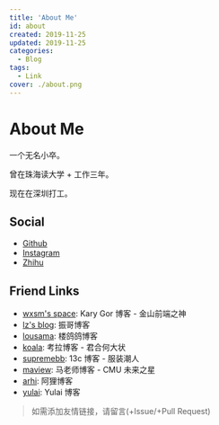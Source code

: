 ```yaml
---
title: 'About Me'
id: about
created: 2019-11-25
updated: 2019-11-25
categories:
  - Blog
tags:
  - Link
cover: ./about.png
---
```


# About Me

一个无名小卒。

曾在珠海读大学 + 工作三年。

现在在深圳打工。

## Social

- [Github](https://github.com/aquariuslt)
- [Instagram](https://instagram.com/supaquariuslt)
- [Zhihu](https://zhihu.com/people/aquariuslt)

## Friend Links

- [wxsm's space](https://wxsm.space): Kary Gor 博客 - 金山前端之神
- [lz's blog](hhttps://lz5z.com): 振哥博客
- [lousama](hhttp://lousama.com): 楼鸽鸽博客
- [koala](hhttp://ikoala.net): 考拉博客 - 君合何大状
- [supremebb](hhttp://corydon.cc): 13c 博客 - 服装潮人
- [maview](hhttp://frankxfz.me): 马老师博客 - CMU 未来之星
- [arhi](hhttps://xuyanxin.top): 阿狸博客
- [yulai](hhttps://yulaiz.com): Yulai 博客

> 如需添加友情链接，请留言(+Issue/+Pull Request)
